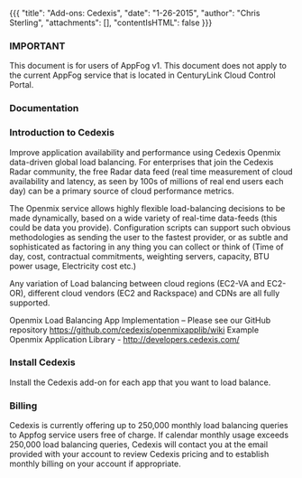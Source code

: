 {{{
  "title": "Add-ons: Cedexis",
  "date": "1-26-2015",
  "author": "Chris Sterling",
  "attachments": [],
  "contentIsHTML": false
}}}

### IMPORTANT

This document is for users of AppFog v1. This document does not apply to the current AppFog service that is located in CenturyLink Cloud Control Portal.

### Documentation

<h3>Introduction to Cedexis</h3>
<p>Improve application availability and performance using Cedexis Openmix data-driven global load balancing. For enterprises that join the Cedexis Radar community, the free Radar data feed (real time measurement of cloud availability and latency, as seen by 100s of millions of real end users each day) can be a primary source of cloud performance metrics.</p>
<p>The Openmix service allows highly flexible load-balancing decisions to be made dynamically, based on a wide variety of real-time data-feeds (this could be data you provide). Configuration scripts can support such obvious methodologies as sending the user to the fastest provider, or as subtle and sophisticated as factoring in any thing you can collect or think of (Time of day, cost, contractual commitments, weighting servers, capacity, BTU power usage, Electricity cost etc.)</p>
<p>Any variation of Load balancing between cloud regions (EC2-VA and EC2-OR), different cloud vendors (EC2 and Rackspace) and CDNs are all fully supported.</p>
<p>Openmix Load Balancing App Implementation – Please see our GitHub repository <a href="https://github.com/cedexis/openmixapplib/wiki">https://github.com/cedexis/openmixapplib/wiki</a> Example Openmix Application Library - <a href="http://developers.cedexis.com/">http://developers.cedexis.com/</a></p>
<h3>Install Cedexis</h3>
<p>Install the Cedexis add-on for each app that you want to load balance.</p>
<h3>Billing</h3>
<p>Cedexis is currently offering up to 250,000 monthly load balancing queries to Appfog service users free of charge. If calendar monthly usage exceeds 250,000 load balancing queries, Cedexis will contact you at the email provided with your account to review Cedexis pricing and to establish monthly billing on your account if appropriate.</p>
